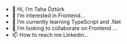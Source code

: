 - 👋 Hi, I’m Taha Öztürk
- 👀 I’m interested in Frontend...
- 🌱 I’m currently learning TypeScript and .Net 
- 💞️ I’m looking to collaborate on Frontend ...
- 📫 How to reach me Linkedin...

<!---
OzTaha/OzTaha is a ✨ special ✨ repository because its `README.md` (this file) appears on your GitHub profile.
You can click the Preview link to take a look at your changes.
--->
